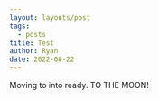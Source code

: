 ```yaml
---
layout: layouts/post
tags:
  - posts
title: Test
author: Ryan
date: 2022-08-22
---
```

Moving to into ready. TO THE MOON!